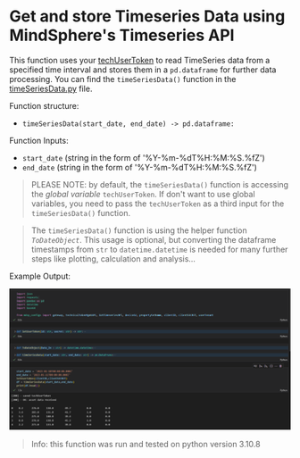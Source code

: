 # Get and store Timeseries Data using MindSphere's Timeseries API

This function uses your [techUserToken](../Authentication/auth.py) to read TimeSeries data from a specified time interval and stores them in a `pd.dataframe` for further data processing. You can find the `timeSeriesData()` function in the [timeSeriesData.py](timeSeriesData.py) file.

Function structure: 
- `timeSeriesData(start_date, end_date) -> pd.dataframe:`

Function Inputs:
- `start_date` (string in the form of '%Y-%m-%dT%H:%M:%S.%fZ')
- `end_date` (string in the form of '%Y-%m-%dT%H:%M:%S.%fZ')

> PLEASE NOTE: by default, the `timeSeriesData()` function is accessing the *global variable* `techUserToken`. If don't want to use global variables, you need to pass the `techUserToken` as a third input for the `timeSeriesData()` function.

> The `timeSeriesData()` function is using the helper function *`ToDateObject`*. This usage is optional, but converting the dataframe timestamps from `str` to `datetime.datetime` is needed for many further steps like plotting, calculation and analysis... 

Example Output:

![example time series data output](doc/timeSeriesData.png)

> Info: this function was run and tested on python version 3.10.8
